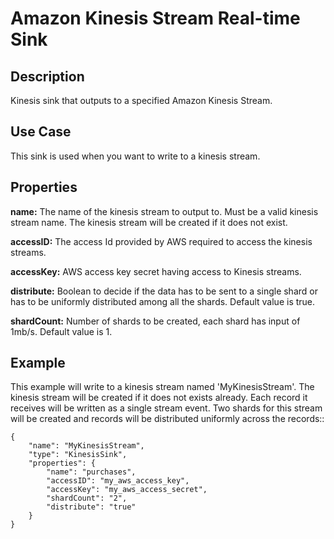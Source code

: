 # Amazon Kinesis Stream Real-time Sink


Description
-----------
Kinesis sink that outputs to a specified Amazon Kinesis Stream.

Use Case
--------
This sink is used when you want to write to a kinesis stream.

Properties
----------
**name:** The name of the kinesis stream to output to. Must be a valid kinesis stream name. The kinesis stream will be
created if it does not exist.

**accessID:** The access Id provided by AWS required to access the kinesis streams.

**accessKey:** AWS access key secret having access to Kinesis streams.

**distribute:** Boolean to decide if the data has to be sent to a single shard or has to be uniformly distributed among
all the shards. Default value is true.

**shardCount:** Number of shards to be created, each shard has input of 1mb/s. Default value is 1.

Example
-------
This example will write to a kinesis stream named 'MyKinesisStream'. The kinesis stream will be created if it does not
exists already. Each record it receives will be written as a single stream event. Two shards for this stream will be
created and records will be distributed uniformly across the records::

    {
        "name": "MyKinesisStream",
        "type": "KinesisSink",
        "properties": {
            "name": "purchases",
            "accessID": "my_aws_access_key",
            "accessKey": "my_aws_access_secret",
            "shardCount": "2",
            "distribute": "true"
        }
    }
